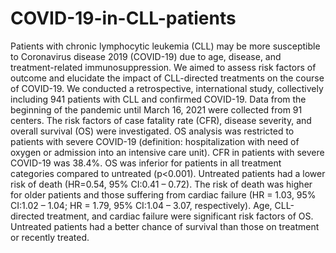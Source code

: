 # COVID-19-in-CLL-patients


<p>Patients with chronic lymphocytic leukemia (CLL) may be more susceptible to Coronavirus disease 2019 (COVID-19) due to age, disease, and treatment-related immunosuppression. We aimed to assess risk factors of outcome and elucidate the impact of CLL-directed treatments on the course of COVID-19. We conducted a retrospective, international study, collectively including 941 patients with CLL and confirmed COVID-19. Data from the beginning of the pandemic until March 16, 2021 were collected from 91 centers. The risk factors of case fatality rate (CFR), disease severity, and overall survival (OS) were investigated. OS analysis was restricted to patients with severe COVID-19 (definition: hospitalization with need of oxygen or admission into an intensive care unit). CFR in patients with severe COVID-19 was 38.4%. OS was inferior for patients in all treatment categories compared to untreated (p<0.001). Untreated patients had a lower risk of death (HR=0.54, 95% CI:0.41 – 0.72). The risk of death was higher for older patients and those suffering from cardiac failure (HR = 1.03, 95% CI:1.02 – 1.04; HR = 1.79, 95% CI:1.04 – 3.07, respectively). Age, CLL-directed treatment, and cardiac failure were significant risk factors of OS. Untreated patients had a better chance of survival than those on treatment or recently treated.</p>
